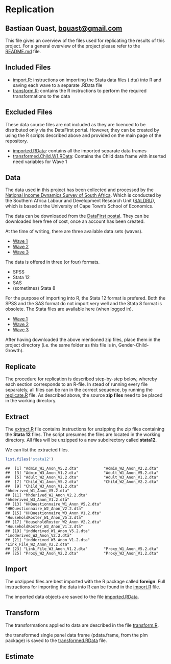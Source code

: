 Replication
========================================================
Bastiaan Quast, bquast@gmail.com
--------------------------------------------------------

This file gives an overview of the files used for replicating the results of this project. For a general overview of the project please refer to the [README.md](/README.md) file.

Included Files
--------------------------------------------------------
* [import.R](/import.R): instructions on importing the Stata data files (.dta) into R and saving each wave to a separate .RData file
* [transform.R](/transform.R): contains the R instructions to perform the required transformations to the data



Excluded Files
--------------------------------------------------------
These data source files are not included as they are licenced to be distributed only via the DataFirst portal. However, they can be created by using the R scripts described above and provided on the main page of the repository.


* [imported.RData](/imported.RData): contains all the imported separate data frames
* [transformed.Child.W1.RData](/transformed.Child.W1.RData): Contains the Child data frame with inserted need variables for Wave 1


Data
--------------------------------------------------------
The data used in this project has been collected and processed by the [National Income Dynamics Survey of South Africa][1]. Which is conducted by the Southern Africa Labour and Development Research Unit ([SALDRU][2]), which is based at the University of Cape Town’s School of Economics.

The data can be downloaded from the [DataFirst postal][2]. They can be downloaded here free of cost, once an account has been created.

At the time of writing, there are three available data sets (waves).

* [Wave 1][3]
* [Wave 2][4]
* [Wave 3][5]

The data is offered in three (or four) formats.

* SPSS
* Stata 12
* SAS
* (sometimes) Stata 8

For the purpose of importing into R, the Stata 12 format is prefered. Both the SPSS and the SAS format do not import very well and the Stata 8 format is obsolete. The Stata files are available here (when logged in).

* [Wave 1][6]
* [Wave 2][7]
* [Wave 3][8]

After having downloaded the above mentioned zip files, place them in the project directory (i.e. the same folder as this file is in, Gender-Child-Growth).

Replicate
--------------------------------------------------------
The procedure for replication is described step-by-step below, whereby each section corresponds to an R-file. In stead of running every file separately, all files can be ran in the correct sequence, by running the [replicate.R](/replicate.R) file. As described above, the source **zip files** need to be placed in the working directory.

Extract
--------------------------------------------------------
The [extract.R](/extract.R) file contains instructions for unzipping the zip files containing the **Stata 12** files. The script presumes the files are located in the working directory. All files will be unzipped to a new subdirectory called **stata12**.

We can list the extracted files.


```r
list.files('stata12')
```

```
##  [1] "Admin_W1_Anon_V5.2.dta"           "Admin_W2_Anon_V2.2.dta"          
##  [3] "Admin_W3_Anon_V1.2.dta"           "Adult_W1_Anon_V5.2.dta"          
##  [5] "Adult_W2_Anon_V2.2.dta"           "Adult_W3_Anon_V1.2.dta"          
##  [7] "Child_W1_Anon_V5.2.dta"           "Child_W2_Anon_V2.2.dta"          
##  [9] "Child_W3_Anon_V1.2.dta"           "hhderived_W1_Anon_V5.2.dta"      
## [11] "hhderived_W2_Anon_V2.2.dta"       "hhderived_W3_Anon_V1.2.dta"      
## [13] "HHQuestionnaire_W1_Anon_V5.2.dta" "HHQuestionnaire_W2_Anon_V2.2.dta"
## [15] "HHQuestionnaire_W3_Anon_V1.2.dta" "HouseholdRoster_W1_Anon_V5.2.dta"
## [17] "HouseholdRoster_W2_Anon_V2.2.dta" "HouseholdRoster_W3_Anon_V1.2.dta"
## [19] "indderived_W1_Anon_V5.2.dta"      "indderived_W2_Anon_V2.2.dta"     
## [21] "indderived_W3_Anon_V1.2.dta"      "Link_File_W2_Anon_V2.2.dta"      
## [23] "Link_File_W3_Anon_V1.2.dta"       "Proxy_W1_Anon_V5.2.dta"          
## [25] "Proxy_W2_Anon_V2.2.dta"           "Proxy_W3_Anon_V1.2.dta"
```


Import
--------------------------------------------------------
The unzipped files are best imported with the R package called **foreign**. Full instructions for importing the data into R can be found in the [import.R](/import.R) file.

The imported data objects are saved to the file [imported.RData](/imported.RData).

Transform
--------------------------------------------------------
The transformations applied to data are described in the file [transform.R](/transform.R).

the transformed single panel data frame (pdata.frame, from the plm package) is saved to the [transformed.RData](/transformed.RData) file.


Estimate
--------------------------------------------------------




[1]: http://www.nids.uct.ac.za/
[2]: http://www.saldru.uct.ac.za/
[3]: http://www.datafirst.uct.ac.za/dataportal/index.php/catalog/central/about
[4]: http://www.datafirst.uct.ac.za/dataportal/index.php/catalog/451
[5]: http://www.datafirst.uct.ac.za/dataportal/index.php/catalog/452
[6]: http://www.datafirst.uct.ac.za/dataportal/index.php/catalog/453
[7]: http://www.datafirst.uct.ac.za/dataportal/index.php/catalog/451/download/6038
[8]: http://www.datafirst.uct.ac.za/dataportal/index.php/catalog/452/download/6001
[9]: http://www.datafirst.uct.ac.za/dataportal/index.php/catalog/453/download/6052
